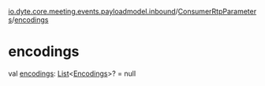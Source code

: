 [io.dyte.core.meeting.events.payloadmodel.inbound](../index.md)/[ConsumerRtpParameters](index.md)/[encodings](encodings.md)

# encodings


val [encodings](encodings.md): [List](https://kotlinlang.org/api/latest/jvm/stdlib/kotlin.collections/-list/index.html)&lt;[Encodings](../-encodings/index.md)&gt;? = null
